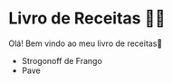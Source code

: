 # Livro de Receitas :man_cook: 

Olá! Bem vindo ao meu livro de receitas:clap:

* Strogonoff de Frango
* Pave